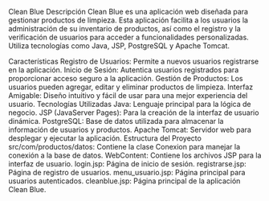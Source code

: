 Clean Blue
Descripción
Clean Blue es una aplicación web diseñada para gestionar productos de limpieza. Esta aplicación facilita a los usuarios la administración de su inventario de productos, así como el registro y la verificación de usuarios para acceder a funcionalidades personalizadas. Utiliza tecnologías como Java, JSP, PostgreSQL y Apache Tomcat.

Características
Registro de Usuarios: Permite a nuevos usuarios registrarse en la aplicación.
Inicio de Sesión: Autentica usuarios registrados para proporcionar acceso seguro a la aplicación.
Gestión de Productos: Los usuarios pueden agregar, editar y eliminar productos de limpieza.
Interfaz Amigable: Diseño intuitivo y fácil de usar para una mejor experiencia del usuario.
Tecnologías Utilizadas
Java: Lenguaje principal para la lógica de negocio.
JSP (JavaServer Pages): Para la creación de la interfaz de usuario dinámica.
PostgreSQL: Base de datos utilizada para almacenar la información de usuarios y productos.
Apache Tomcat: Servidor web para desplegar y ejecutar la aplicación.
Estructura del Proyecto
src/com/productos/datos: Contiene la clase Conexion para manejar la conexión a la base de datos.
WebContent: Contiene los archivos JSP para la interfaz de usuario.
login.jsp: Página de inicio de sesión.
registrarse.jsp: Página de registro de usuarios.
menu_usuario.jsp: Página principal para usuarios autenticados.
cleanblue.jsp: Página principal de la aplicación Clean Blue.
